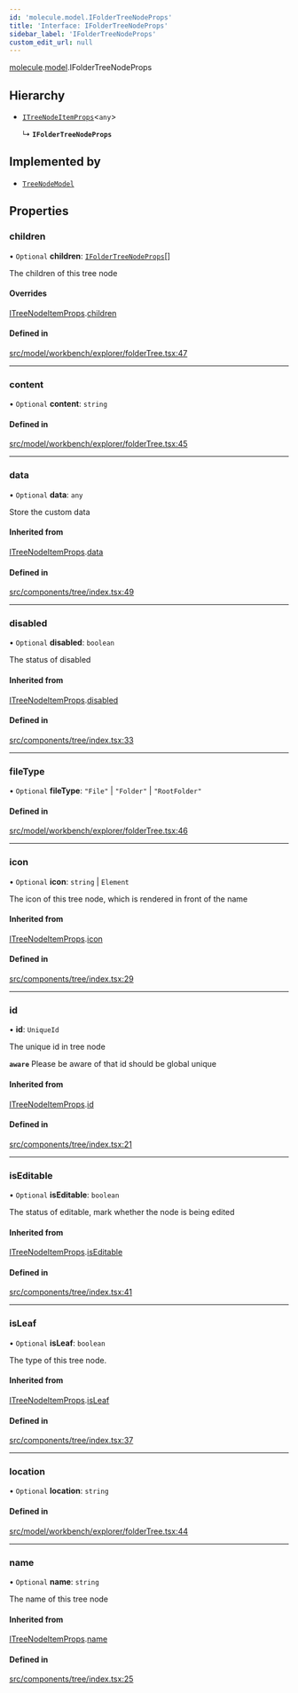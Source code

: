 ```yaml
---
id: 'molecule.model.IFolderTreeNodeProps'
title: 'Interface: IFolderTreeNodeProps'
sidebar_label: 'IFolderTreeNodeProps'
custom_edit_url: null
---
```


[molecule](../namespaces/molecule).[model](../namespaces/molecule.model).IFolderTreeNodeProps

## Hierarchy

-   [`ITreeNodeItemProps`](molecule.component.ITreeNodeItemProps)<`any`\>

    ↳ **`IFolderTreeNodeProps`**

## Implemented by

-   [`TreeNodeModel`](../classes/molecule.model.TreeNodeModel)

## Properties

### children

• `Optional` **children**: [`IFolderTreeNodeProps`](molecule.model.IFolderTreeNodeProps)[]

The children of this tree node

#### Overrides

[ITreeNodeItemProps](molecule.component.ITreeNodeItemProps).[children](molecule.component.ITreeNodeItemProps#children)

#### Defined in

[src/model/workbench/explorer/folderTree.tsx:47](https://github.com/DTStack/molecule/blob/46c80551/src/model/workbench/explorer/folderTree.tsx#L47)

---

### content

• `Optional` **content**: `string`

#### Defined in

[src/model/workbench/explorer/folderTree.tsx:45](https://github.com/DTStack/molecule/blob/46c80551/src/model/workbench/explorer/folderTree.tsx#L45)

---

### data

• `Optional` **data**: `any`

Store the custom data

#### Inherited from

[ITreeNodeItemProps](molecule.component.ITreeNodeItemProps).[data](molecule.component.ITreeNodeItemProps#data)

#### Defined in

[src/components/tree/index.tsx:49](https://github.com/DTStack/molecule/blob/46c80551/src/components/tree/index.tsx#L49)

---

### disabled

• `Optional` **disabled**: `boolean`

The status of disabled

#### Inherited from

[ITreeNodeItemProps](molecule.component.ITreeNodeItemProps).[disabled](molecule.component.ITreeNodeItemProps#disabled)

#### Defined in

[src/components/tree/index.tsx:33](https://github.com/DTStack/molecule/blob/46c80551/src/components/tree/index.tsx#L33)

---

### fileType

• `Optional` **fileType**: `"File"` \| `"Folder"` \| `"RootFolder"`

#### Defined in

[src/model/workbench/explorer/folderTree.tsx:46](https://github.com/DTStack/molecule/blob/46c80551/src/model/workbench/explorer/folderTree.tsx#L46)

---

### icon

• `Optional` **icon**: `string` \| `Element`

The icon of this tree node, which is rendered in front of the name

#### Inherited from

[ITreeNodeItemProps](molecule.component.ITreeNodeItemProps).[icon](molecule.component.ITreeNodeItemProps#icon)

#### Defined in

[src/components/tree/index.tsx:29](https://github.com/DTStack/molecule/blob/46c80551/src/components/tree/index.tsx#L29)

---

### id

• **id**: `UniqueId`

The unique id in tree node

**`aware`** Please be aware of that id should be global unique

#### Inherited from

[ITreeNodeItemProps](molecule.component.ITreeNodeItemProps).[id](molecule.component.ITreeNodeItemProps#id)

#### Defined in

[src/components/tree/index.tsx:21](https://github.com/DTStack/molecule/blob/46c80551/src/components/tree/index.tsx#L21)

---

### isEditable

• `Optional` **isEditable**: `boolean`

The status of editable, mark whether the node is being edited

#### Inherited from

[ITreeNodeItemProps](molecule.component.ITreeNodeItemProps).[isEditable](molecule.component.ITreeNodeItemProps#iseditable)

#### Defined in

[src/components/tree/index.tsx:41](https://github.com/DTStack/molecule/blob/46c80551/src/components/tree/index.tsx#L41)

---

### isLeaf

• `Optional` **isLeaf**: `boolean`

The type of this tree node.

#### Inherited from

[ITreeNodeItemProps](molecule.component.ITreeNodeItemProps).[isLeaf](molecule.component.ITreeNodeItemProps#isleaf)

#### Defined in

[src/components/tree/index.tsx:37](https://github.com/DTStack/molecule/blob/46c80551/src/components/tree/index.tsx#L37)

---

### location

• `Optional` **location**: `string`

#### Defined in

[src/model/workbench/explorer/folderTree.tsx:44](https://github.com/DTStack/molecule/blob/46c80551/src/model/workbench/explorer/folderTree.tsx#L44)

---

### name

• `Optional` **name**: `string`

The name of this tree node

#### Inherited from

[ITreeNodeItemProps](molecule.component.ITreeNodeItemProps).[name](molecule.component.ITreeNodeItemProps#name)

#### Defined in

[src/components/tree/index.tsx:25](https://github.com/DTStack/molecule/blob/46c80551/src/components/tree/index.tsx#L25)
